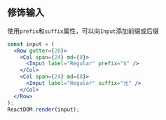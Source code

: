 ## 修饰输入

使用`prefix`和`suffix`属性，可以向`Input`添加前缀或后缀

<!--start-code-->

```jsx
const input = (
  <Row gutter={20}>
    <Col span={24} md={8}>
      <Input label="Regular" prefix="$" />
    </Col>
    <Col span={24} md={8}>
      <Input label="Regular" suffix="元" />
    </Col>
  </Row>
);
ReactDOM.render(input);
```

<!--end-code-->
